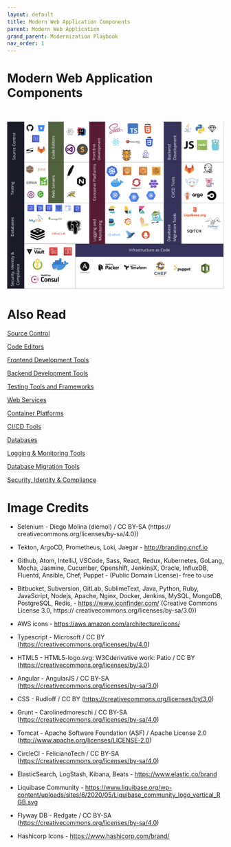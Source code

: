 ```yaml
---
layout: default
title: Modern Web Application Components
parent: Modern Web Application
grand_parent: Modernization Playbook 
nav_order: 1
---
```


# Modern Web Application Components
<br />

![](assets/images/landscape.png)



# Also Read

[Source Control](SourceControlSystems.html)

[Code Editors](CodeEditors.html)

[Frontend Development Tools](FrontendDevTools.html)

[Backend Development Tools](BackendDevTools.html)

[Testing Tools and Frameworks](Testing.html)

[Web Services](WebServices.html)

[Container Platforms](ContainerPlatforms.html)

[CI/CD Tools](CI-CD.html)

[Databases](Databases.html)

[Logging & Monitoring Tools](Logging&Monitoring.html)

[Database Migration Tools](DatabaseMigrationTools.html)

[Security, Identity & Compliance](Security.md)



# Image Credits
* Selenium - Diego Molina (diemol) / CC BY-SA (https://  creativecommons.org/licenses/by-sa/4.0))

* Tekton, ArgoCD, Prometheus, Loki, Jaegar  - http://branding.cncf.io

* Github, Atom, IntelliJ, VSCode, Sass, React, Redux, Kubernetes, GoLang, Mocha, Jasmine, Cucumber, Openshift, JenkinsX, Oracle, InfluxDB, Fluentd, Ansible, Chef, Puppet - (Public Domain License)- free to use

* Bitbucket, Subversion, GitLab, SublimeText, Java, Python, Ruby, JavaScript, Nodejs,  Apache, Nginx, Docker, Jenkins, MySQL, MongoDB, PostgreSQL, Redis, - https://www.iconfinder.com/ (Creative Commons License 3.0, https://  creativecommons.org/licenses/by-sa/3.0))

* AWS icons - https://aws.amazon.com/architecture/icons/

* Typescript - Microsoft / CC BY (https://creativecommons.org/licenses/by/4.0)

* HTML5 - HTML5-logo.svg: W3Cderivative work: Patio / CC BY (https://creativecommons.org/licenses/by/3.0)

* Angular - AngularJS / CC BY-SA (https://creativecommons.org/licenses/by-sa/3.0)

* CSS - Rudloff / CC BY (https://creativecommons.org/licenses/by/3.0)

* Grunt - Carolinedmoreschi / CC BY-SA (https://creativecommons.org/licenses/by-sa/4.0)

* Tomcat - Apache Software Foundation (ASF) / Apache License 2.0 (http://www.apache.org/licenses/LICENSE-2.0)

* CircleCI - FelicianoTech / CC BY-SA (https://creativecommons.org/licenses/by-sa/4.0)

* ElasticSearch, LogStash, Kibana, Beats - https://www.elastic.co/brand

* Liquibase Community - https://www.liquibase.org/wp-content/uploads/sites/6/2020/05/Liquibase_community_logo_vertical_RGB.svg

* Flyway DB - Redgate / CC BY-SA (https://creativecommons.org/licenses/by-sa/4.0)

* Hashicorp Icons - https://www.hashicorp.com/brand/